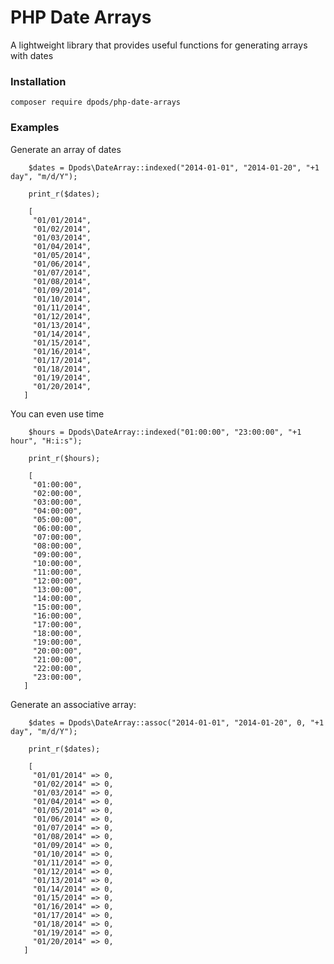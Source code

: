 # PHP Date Arrays
A lightweight library that provides useful functions for generating arrays with dates

### Installation

    composer require dpods/php-date-arrays

### Examples

Generate an array of dates
```    
    $dates = Dpods\DateArray::indexed("2014-01-01", "2014-01-20", "+1 day", "m/d/Y");

    print_r($dates);

    [
     "01/01/2014",
     "01/02/2014",
     "01/03/2014",
     "01/04/2014",
     "01/05/2014",
     "01/06/2014",
     "01/07/2014",
     "01/08/2014",
     "01/09/2014",
     "01/10/2014",
     "01/11/2014",
     "01/12/2014",
     "01/13/2014",
     "01/14/2014",
     "01/15/2014",
     "01/16/2014",
     "01/17/2014",
     "01/18/2014",
     "01/19/2014",
     "01/20/2014",
   ]
``` 
     
You can even use time
```
    $hours = Dpods\DateArray::indexed("01:00:00", "23:00:00", "+1 hour", "H:i:s");

    print_r($hours);

    [
     "01:00:00",
     "02:00:00",
     "03:00:00",
     "04:00:00",
     "05:00:00",
     "06:00:00",
     "07:00:00",
     "08:00:00",
     "09:00:00",
     "10:00:00",
     "11:00:00",
     "12:00:00",
     "13:00:00",
     "14:00:00",
     "15:00:00",
     "16:00:00",
     "17:00:00",
     "18:00:00",
     "19:00:00",
     "20:00:00",
     "21:00:00",
     "22:00:00",
     "23:00:00",
   ]
```

Generate an associative array:
```
    $dates = Dpods\DateArray::assoc("2014-01-01", "2014-01-20", 0, "+1 day", "m/d/Y");

    print_r($dates);

    [
     "01/01/2014" => 0,
     "01/02/2014" => 0,
     "01/03/2014" => 0,
     "01/04/2014" => 0,
     "01/05/2014" => 0,
     "01/06/2014" => 0,
     "01/07/2014" => 0,
     "01/08/2014" => 0,
     "01/09/2014" => 0,
     "01/10/2014" => 0,
     "01/11/2014" => 0,
     "01/12/2014" => 0,
     "01/13/2014" => 0,
     "01/14/2014" => 0,
     "01/15/2014" => 0,
     "01/16/2014" => 0,
     "01/17/2014" => 0,
     "01/18/2014" => 0,
     "01/19/2014" => 0,
     "01/20/2014" => 0,
   ]
```
